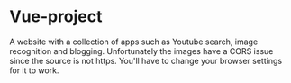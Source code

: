 # Vue-project
A website with a collection of apps such as Youtube search, image recognition and blogging.
Unfortunately the images have a CORS issue since the source is not https. You'll have to change your browser settings for it to work.
